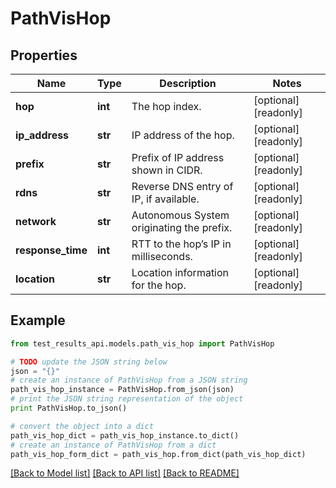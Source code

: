 # PathVisHop


## Properties
Name | Type | Description | Notes
------------ | ------------- | ------------- | -------------
**hop** | **int** | The hop index. | [optional] [readonly] 
**ip_address** | **str** | IP address of the hop. | [optional] [readonly] 
**prefix** | **str** | Prefix of IP address shown in CIDR. | [optional] [readonly] 
**rdns** | **str** | Reverse DNS entry of IP, if available. | [optional] [readonly] 
**network** | **str** | Autonomous System originating the prefix. | [optional] [readonly] 
**response_time** | **int** | RTT to the hop’s IP in milliseconds. | [optional] [readonly] 
**location** | **str** | Location information for the hop. | [optional] [readonly] 

## Example

```python
from test_results_api.models.path_vis_hop import PathVisHop

# TODO update the JSON string below
json = "{}"
# create an instance of PathVisHop from a JSON string
path_vis_hop_instance = PathVisHop.from_json(json)
# print the JSON string representation of the object
print PathVisHop.to_json()

# convert the object into a dict
path_vis_hop_dict = path_vis_hop_instance.to_dict()
# create an instance of PathVisHop from a dict
path_vis_hop_form_dict = path_vis_hop.from_dict(path_vis_hop_dict)
```
[[Back to Model list]](../README.md#documentation-for-models) [[Back to API list]](../README.md#documentation-for-api-endpoints) [[Back to README]](../README.md)


